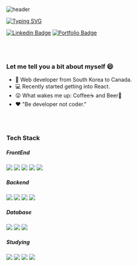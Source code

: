 ![header](https://capsule-render.vercel.app/api?type=waving&height=80&color=gradient)

[![Typing SVG](https://readme-typing-svg.herokuapp.com?font=Kdam+Thmor+Pro&pause=1000&color=000000&random=false&width=435&lines=Welcome+to+Hyewon's+GitHub+%F0%9F%91%8B)](https://git.io/typing-svg)

[![Linkedin Badge](https://img.shields.io/badge/-LinkedIn-0e76a8?style=flat-square&logo=Linkedin&logoColor=white)](https://www.linkedin.com/in/hyewon-bae-615392197)
[![Portfolio Badge](https://img.shields.io/badge/Portfolio-EA4335?style=flat-square&logo=googlefit&logoColor=white)](https://hyewonb.netlify.app/)

<br><br>

### Let me tell you a bit about myself 😄

* 📍 Web developer from South Korea to Canada.
* 💻 Recently started getting into React.
* 😲 What wakes me up: Coffee☕ and Beer🍺
* ❤️ "Be developer not coder."

<br><br>

### Tech Stack
##### FrontEnd
<div>
  <img src="https://img.shields.io/badge/JavaScript-F7DF1E?style=flat-square&logo=javascript&logoColor=black">
  <img src="https://img.shields.io/badge/jQuery-0769AD?style=flat-square&logo=jquery&logoColor=white">
  <img src="https://img.shields.io/badge/Bootstrap-7952B3?style=flat-square&logo=bootstrap&logoColor=white">
  <img src="https://img.shields.io/badge/HTML-E34F26?style=flat-square&logo=html5&logoColor=white">
  <img src="https://img.shields.io/badge/Material%20UI-007FFF?style=flat-square&logo=mui&logoColor=white">
</div>

##### Backend
<div>
  <img src="https://img.shields.io/badge/java-007396?style=flat-square&logo=java&logoColor=white">
  <img src="https://img.shields.io/badge/Spring-6DB33F?style=flat-square&logo=spring&logoColor=white">
  <img src="https://img.shields.io/badge/PHP-777BB4?style=flat-square&logo=php&logoColor=white">
  <img src="https://img.shields.io/badge/Node.js-339933?style=flat-square&logo=nodedotjs&logoColor=white">
</div>

##### Database
<div>
  <img src="https://img.shields.io/badge/MySQL-4479A1?style=flat-square&logo=mysql&logoColor=white">
  <img src="https://img.shields.io/badge/MongoDB-47A248?style=flat-square&logo=mongodb&logoColor=white">
  <img src="https://img.shields.io/badge/Oracle-F80000?style=flat-square&logo=oracle&logoColor=white">
</div>

##### Studying
<div>
  <img src="https://img.shields.io/badge/React-61DAFB?style=flat-square&logo=react&logoColor=black">
  <img src="https://img.shields.io/badge/TypeScript-3178C6?style=flat-square&logo=typescript&logoColor=white">
  <img src="https://img.shields.io/badge/Firebase-FFCA28?style=flat-square&logo=firebase&logoColor=black">
  <img src="https://img.shields.io/badge/Laravel-FF2D20?style=flat-square&logo=laravel&logoColor=white">
</div>
